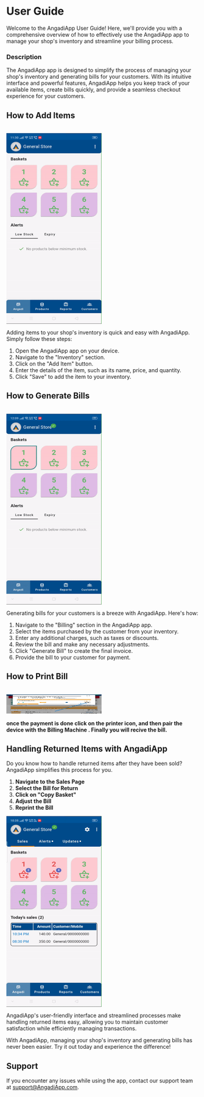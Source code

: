 # User Guide

Welcome to the AngadiApp User Guide! Here, we'll provide you with a comprehensive overview of how to effectively use the AngadiApp app to manage your shop's inventory and streamline your billing process.

### Description

The AngadiApp app is designed to simplify the process of managing your shop's inventory and generating bills for your customers. With its intuitive interface and powerful features, AngadiApp helps you keep track of your available items, create bills quickly, and provide a seamless checkout experience for your customers.

## How to Add Items
<br>

<div style="width: 250px; height: 500px; overflow: hidden;">
  <img src="/.vitepress/assets/add_item.gif" alt="Add Items" style="width: 100%; height: 100%;">
</div>

Adding items to your shop's inventory is quick and easy with AngadiApp. Simply follow these steps:

1. Open the AngadiApp app on your device.
2. Navigate to the "Inventory" section.
3. Click on the "Add Item" button.
4. Enter the details of the item, such as its name, price, and quantity.
5. Click "Save" to add the item to your inventory.

## How to Generate Bills
<br>

<div style="width: 250px; height: 500px; overflow: hidden;">
  <img src="/.vitepress/assets/make_bill.gif" alt="Generate Bills" style="width: 100%; height: 100%;">
</div>

Generating bills for your customers is a breeze with AngadiApp. Here's how:

1. Navigate to the "Billing" section in the AngadiApp app.
2. Select the items purchased by the customer from your inventory.
3. Enter any additional charges, such as taxes or discounts.
4. Review the bill and make any necessary adjustments.
5. Click "Generate Bill" to create the final invoice.
6. Provide the bill to your customer for payment.


## How to Print Bill
<br>


<img src="/.vitepress/assets/7.jpeg" width="250" height="50">

**once the payment is done click on the printer icon, and then pair the device with the Billing Machine . Finally you will recive the bill.**






## Handling Returned Items with AngadiApp

Do you know how to handle returned items after they have been sold? AngadiApp simplifies this process for you.

1. **Navigate to the Sales Page**
2. **Select the Bill for Return**
3. **Click on "Copy Basket"**
4. **Adjust the Bill**
5. **Reprint the Bill**



<div style="width: 250px; height: 500px; overflow: hidden;">
  <img src=".vitepress\assets\returned_items_bill.gif" alt="Returned Items Bills" style="width: 100%; height: 100%;">
</div>

AngadiApp's user-friendly interface and streamlined processes make handling returned items easy, allowing you to maintain customer satisfaction while efficiently managing transactions.


With AngadiApp, managing your shop's inventory and generating bills has never been easier. Try it out today and experience the difference!

## Support

If you encounter any issues while using the app, contact our support team at support@AngadiApp.com.